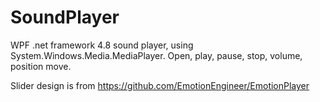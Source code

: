 # SoundPlayer
WPF .net framework 4.8 sound player, using System.Windows.Media.MediaPlayer. Open, play, pause, stop, volume, position move.

Slider design is from https://github.com/EmotionEngineer/EmotionPlayer
